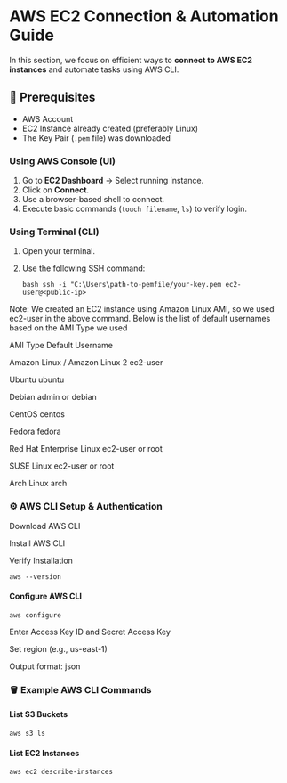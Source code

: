 # AWS EC2 Connection & Automation Guide 

In this section, we focus on efficient ways to **connect to AWS EC2 instances** and automate tasks using AWS CLI.

## 📌 Prerequisites

- AWS Account
- EC2 Instance already created (preferably Linux)
- The Key Pair (`.pem` file) was downloaded


### Using AWS Console (UI)
1. Go to **EC2 Dashboard** → Select running instance.
2. Click on **Connect**.
3. Use a browser-based shell to connect.
4. Execute basic commands (`touch filename`, `ls`) to verify login.

### Using Terminal (CLI)
1. Open your terminal.
2. Use the following SSH command:

   
   ```bash ssh -i "C:\Users\path-to-pemfile/your-key.pem ec2-user@<public-ip>```
   
 Note: We created an EC2 instance using Amazon Linux AMI, so we used ec2-user in the above command. Below is the list of default usernames based on the AMI Type we used


AMI Type                   	 Default Username

Amazon Linux / Amazon Linux 2	 ec2-user

Ubuntu	                      ubuntu

Debian	                      admin or debian

CentOS	                      centos

Fedora	                      fedora

Red Hat Enterprise Linux	    ec2-user or root

SUSE Linux	                   ec2-user or root

Arch Linux	                   arch


### ⚙️ AWS CLI Setup & Authentication

Download AWS CLI

Install AWS CLI

Verify Installation

```aws --version```
#### Configure AWS CLI

```aws configure```

Enter Access Key ID and Secret Access Key

Set region (e.g., us-east-1)

Output format: json

### 🪣 Example AWS CLI Commands
#### List S3 Buckets

```aws s3 ls```


#### List EC2 Instances

```aws ec2 describe-instances```


